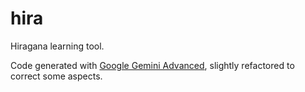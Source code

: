 
# hira

Hiragana learning tool.

Code generated with [Google Gemini Advanced](https://gemini.google/advanced/?hl=en), slightly
refactored to correct some aspects.